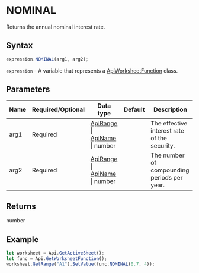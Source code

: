 # NOMINAL

Returns the annual nominal interest rate.

## Syntax

```javascript
expression.NOMINAL(arg1, arg2);
```

`expression` - A variable that represents a [ApiWorksheetFunction](../ApiWorksheetFunction.md) class.

## Parameters

| **Name** | **Required/Optional** | **Data type** | **Default** | **Description** |
| ------------- | ------------- | ------------- | ------------- | ------------- |
| arg1 | Required | [ApiRange](../../ApiRange/ApiRange.md) \| [ApiName](../../ApiName/ApiName.md) \| number |  | The effective interest rate of the security. |
| arg2 | Required | [ApiRange](../../ApiRange/ApiRange.md) \| [ApiName](../../ApiName/ApiName.md) \| number |  | The number of compounding periods per year. |

## Returns

number

## Example



```javascript editor-
let worksheet = Api.GetActiveSheet();
let func = Api.GetWorksheetFunction();
worksheet.GetRange("A1").SetValue(func.NOMINAL(0.7, 4));
```
